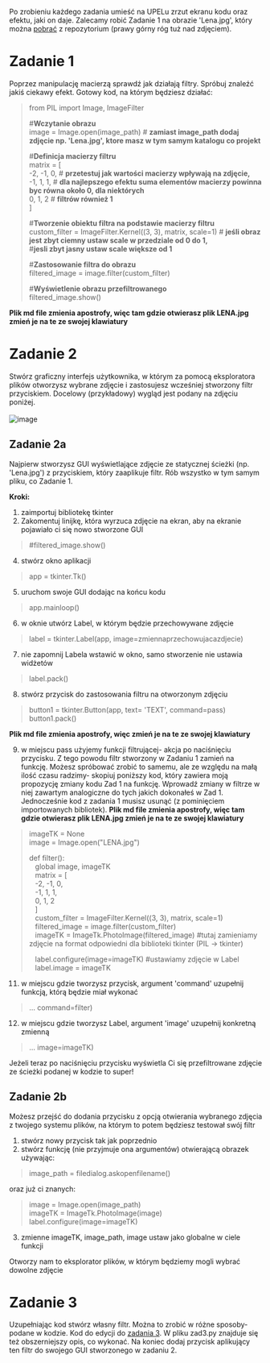 Po zrobieniu każdego zadania umieść na UPELu zrzut ekranu kodu oraz efektu, jaki on daje. Zalecamy  robić Zadanie 1 na obrazie 'Lena.jpg', który można [pobrać](https://github.com/miwasil/Photo-editor/blob/main/LENA.jpg) z repozytorium (prawy górny róg tuż nad zdjęciem).
# Zadanie 1
Poprzez manipulację macierzą sprawdź jak działają filtry. Spróbuj znaleźć jakiś ciekawy efekt.
Gotowy kod, na którym będziesz działać:
>from PIL import Image, ImageFilter
>
>#**Wczytanie obrazu** <br />
>image = Image.open(image_path)      # **zamiast image_path dodaj zdjęcie np. 'Lena.jpg', ktore masz w tym samym katalogu co projekt** <br />
>
>#**Definicja macierzy filtru**<br />
>matrix = [ <br />
    -2, -1, 0,                  # **przetestuj jak wartości macierzy wpływają na zdjęcie,** <br />
    -1, 1, 1,                   #  **dla najlepszego efektu suma elementów macierzy powinna byc równa około 0, dla niektórych** <br />
    0, 1, 2						# **filtrów również 1** <br />
] <br />
>
>#**Tworzenie obiektu filtra na podstawie macierzy filtru** <br />
>custom_filter = ImageFilter.Kernel((3, 3), matrix, scale=1)     # **jeśli obraz jest zbyt ciemny ustaw scale w przedziale od 0 do 1,** <br />
                                                                #**jesli zbyt jasny ustaw scale większe od 1** <br />
 >                                                               
>#**Zastosowanie filtra do obrazu** <br />
>filtered_image = image.filter(custom_filter) <br />
>
>#**Wyświetlenie obrazu przefiltrowanego** <br />
>filtered_image.show() <br />

**Plik md file zmienia apostrofy, więc tam gdzie otwierasz plik LENA.jpg zmień je na te ze swojej klawiatury**


# Zadanie 2
Stwórz graficzny interfejs użytkownika, w którym za pomocą eksploratora plików otworzysz wybrane zdjęcie 
i zastosujesz wcześniej stworzony filtr przyciskiem. Docelowy (przykładowy) wygląd jest podany na zdjęciu poniżej.<br /><br />
![image](https://github.com/miwasil/Photo-editor/assets/115273240/17636f93-2e1d-4306-a706-447613457c92)<br />

## Zadanie 2a
Najpierw stworzysz GUI wyświetlające zdjęcie ze statycznej ścieżki (np. 'Lena.jpg') z przyciskiem, który zaaplikuje filtr. Rób wszystko w tym samym pliku, co Zadanie 1.



**Kroki:**
1. zaimportuj bibliotekę tkinter
2. Zakomentuj linijkę, która wyrzuca zdjęcie na ekran, aby na ekranie pojawiało ci się nowo stworzone GUI
>  #filtered_image.show()
4. stwórz okno aplikacji
> app = tkinter.Tk()
5. uruchom swoje GUI dodając na końcu kodu
 >app.mainloop()
6. w oknie utwórz Label, w którym będzie przechowywane zdjęcie
> label = tkinter.Label(app, image=zmiennaprzechowujacazdjecie)
7. nie zapomnij Labela wstawić w okno, samo stworzenie nie ustawia widżetów
> label.pack()
8. stwórz przycisk do zastosowania filtru na otworzonym zdjęciu
> button1 = tkinter.Button(app, text= 'TEXT', command=pass)<br />
> button1.pack()
> 
**Plik md file zmienia apostrofy, więc zmień je na te ze swojej klawiatury**

9. w miejscu pass użyjemy funkcji filtrującej- akcja po naciśnięciu przycisku. Z tego powodu filtr stworzony w Zadaniu 1 zamień na funkcję.
Możesz spróbować zrobić to samemu, ale ze względu na małą ilość czasu radzimy- skopiuj poniższy kod, który zawiera moją propozycję zmiany kodu Zad 1 na funkcję. Wprowadź zmiany w filtrze w niej zawartym analogiczne do tych jakich dokonałeś w Zad 1. Jednocześnie kod z zadania 1 musisz usunąć (z pominięciem importowanych bibliotek). **Plik md file zmienia apostrofy, więc tam gdzie otwierasz plik LENA.jpg zmień je na te ze swojej klawiatury**
>imageTK = None  
image = Image.open("LENA.jpg")
>
>def filter():  
>&nbsp;&nbsp;&nbsp;global image, imageTK <br />
&nbsp;&nbsp;&nbsp;matrix = [  
&nbsp;&nbsp;&nbsp;-2, -1, 0,  
&nbsp;&nbsp;&nbsp;-1, 1, 1,  
&nbsp;&nbsp;&nbsp;0, 1, 2  
&nbsp;&nbsp;&nbsp;]  
&nbsp;&nbsp;&nbsp;custom_filter = ImageFilter.Kernel((3, 3), matrix, scale=1)  
&nbsp;&nbsp;&nbsp;filtered_image = image.filter(custom_filter)  
&nbsp;&nbsp;&nbsp;imageTK = ImageTk.PhotoImage(filtered_image)  #tutaj zamieniamy zdjęcie na format odpowiedni dla biblioteki tkinter (PIL -> tkinter)
>
>&nbsp;&nbsp;&nbsp;label.configure(image=imageTK)  #ustawiamy zdjęcie w Label <br />
&nbsp;&nbsp;&nbsp;label.image = imageTK


11. w miejscu gdzie tworzysz przycisk, argument 'command' uzupełnij funkcją, którą będzie miał wykonać
>... command=filter)
12. w miejscu gdzie tworzysz Label, argument 'image' uzupełnij konkretną zmienną
>... image=imageTK)

Jeżeli teraz po naciśnięciu przycisku wyświetla Ci się przefiltrowane zdjęcie ze ścieżki podanej w kodzie to super! 

## Zadanie 2b
Możesz przejść do dodania przycisku z opcją otwierania wybranego zdjęcia z twojego systemu plików, na którym to potem będziesz testował swój filtr

1. stwórz nowy przycisk tak jak poprzednio
2. stwórz funkcję (nie przyjmuje ona argumentów) otwierającą obrazek używając:
>image_path = filedialog.askopenfilename()

oraz już ci znanych:
>image = Image.open(image_path)<br />
>imageTK = ImageTk.PhotoImage(image)<br />
>label.configure(image=imageTK)
3. zmienne imageTK, image_path, image ustaw jako globalne w ciele funkcji

 
Otworzy nam to eksplorator plików, w którym będziemy mogli wybrać dowolne zdjęcie
# Zadanie 3

Uzupełniając kod stwórz własny filtr. Można to zrobić w różne sposoby- podane w kodzie.  Kod do edycji do [zadania 3](https://github.com/miwasil/Photo-editor/blob/main/zad3.py). W pliku zad3.py znajduje się też obszerniejszy opis, co wykonać. Na koniec dodaj przycisk aplikujący ten filtr do swojego GUI stworzonego w zadaniu 2.


